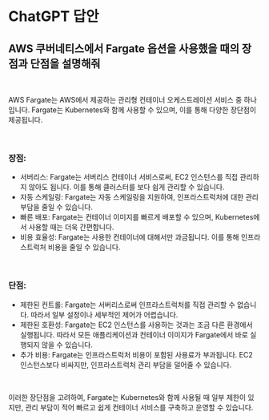 # ChatGPT 답안

## AWS 쿠버네티스에서 Fargate 옵션을 사용했을 때의 장점과 단점을 설명해줘

<br>

AWS Fargate는 AWS에서 제공하는 관리형 컨테이너 오케스트레이션 서비스 중 하나입니다. Fargate는 Kubernetes와 함께 사용할 수 있으며, 이를 통해 다양한 장단점이 제공됩니다.

<br>

### 장점:

- 서버리스: Fargate는 서버리스 컨테이너 서비스로써, EC2 인스턴스를 직접 관리하지 않아도 됩니다. 이를 통해 클러스터를 보다 쉽게 관리할 수 있습니다.
- 자동 스케일링: Fargate는 자동 스케일링을 지원하여, 인프라스트럭처에 대한 관리 부담을 줄일 수 있습니다.
- 빠른 배포: Fargate는 컨테이너 이미지를 빠르게 배포할 수 있으며, Kubernetes에서 사용할 때는 더욱 간편합니다.
- 비용 효율성: Fargate는 사용한 컨테이너에 대해서만 과금됩니다. 이를 통해 인프라스트럭처 비용을 줄일 수 있습니다.

<br>

### 단점:

- 제한된 컨트롤: Fargate는 서버리스로써 인프라스트럭처를 직접 관리할 수 없습니다. 따라서 일부 설정이나 세부적인 제어가 어렵습니다.
- 제한된 호환성: Fargate는 EC2 인스턴스를 사용하는 것과는 조금 다른 환경에서 실행됩니다. 따라서 모든 애플리케이션과 컨테이너 이미지가 Fargate에서 바로 실행되지 않을 수 있습니다.
- 추가 비용: Fargate는 인프라스트럭처 비용이 포함된 사용료가 부과됩니다. EC2 인스턴스보다 비싸지만, 인프라스트럭처 관리 부담을 덜어줄 수 있습니다.

<br>

이러한 장단점을 고려하여, Fargate는 Kubernetes와 함께 사용될 때 일부 제한이 있지만, 관리 부담이 적어 빠르고 쉽게 컨테이너 서비스를 구축하고 운영할 수 있습니다.
